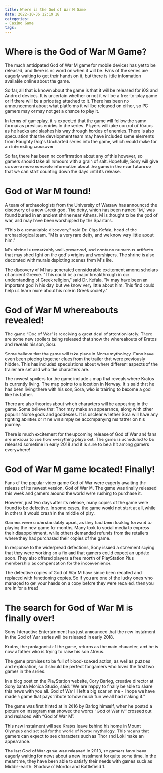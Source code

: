 ```yaml
---
title: Where is the God of War M Game
date: 2022-10-06 12:19:18
categories:
- Casino Game
tags:
---
```



#  Where is the God of War M Game?

The much anticipated God of War M game for mobile devices has yet to be released, and there is no word on when it will be. Fans of the series are eagerly waiting to get their hands on it, but there is little information available online about the game.

So far, all that is known about the game is that it will be released for iOS and Android devices. It is uncertain whether or not it will be a free-to-play game or if there will be a price tag attached to it. There has been no announcement about what platforms it will be released on either, so PC gamers may or may not get a chance to play it.

In terms of gameplay, it is expected that the game will follow the same format as previous entries in the series. Players will take control of Kratos as he hacks and slashes his way through hordes of enemies. There is also speculation that the development team may have included some elements from Naughty Dog's Uncharted series into the game, which would make for an interesting crossover.

So far, there has been no confirmation about any of this however, so gamers should take all rumours with a grain of salt. Hopefully, Sony will give us some more concrete information about the game in the near future so that we can start counting down the days until its release.

#  God of War M found!

A team of archaeologists from the University of Warsaw has announced the discovery of a new Greek god. The deity, which has been named "M," was found buried in an ancient shrine near Athens. M is thought to be the god of war, and may have been worshipped by the Spartans.

"This is a remarkable discovery," said Dr. Olga Kefala, head of the archaeological team. "M is a very rare deity, and we know very little about him."

M's shrine is remarkably well-preserved, and contains numerous artifacts that may shed light on the god's origins and worshipers. The shrine is also decorated with murals depicting scenes from M's life.

The discovery of M has generated considerable excitement among scholars of ancient Greece. "This could be a major breakthrough in our understanding of Greek religion," said Dr. Kefala. "M may have been an important god in his day, but we know very little about him. This find could help us learn more about his role in Greek society."

#  God of War M whereabouts revealed!

The game “God of War” is receiving a great deal of attention lately. There are some new spoilers being released that show the whereabouts of Kratos and reveals his son, Sora.

Some believe that the game will take place in Norse mythology. Fans have even been piecing together clues from the trailer that were previously hidden. This has included speculations about where different aspects of the trailer are set and who the characters are.

The newest spoilers for the game include a map that reveals where Kratos is currently living. The map points to a location in Norway. It is said that he has been living there with his son, Sora, who is training to become a god like his father.

There are also theories about which characters will be appearing in the game. Some believe that Thor may make an appearance, along with other popular Norse gods and goddesses. It is unclear whether Sora will have any fighting abilities or if he will simply be accompanying his father on his journey.

There is much excitement for the upcoming release of God of War and fans are anxious to see how everything plays out. The game is scheduled to be released sometime in early 2018 and it is sure to be a hit among gamers everywhere!

#  God of War M game located! Finally! 

Fans of the popular video game God of War were eagerly awaiting the release of its newest version, God of War M. The game was finally released this week and gamers around the world were rushing to purchase it.

However, just two days after its release, many copies of the game were found to be defective. In some cases, the game would not start at all, while in others it would crash in the middle of play.

Gamers were understandably upset, as they had been looking forward to playing the new game for months. Many took to social media to express their disappointment, while others demanded refunds from the retailers where they had purchased their copies of the game.

In response to the widespread defections, Sony issued a statement saying that they were working on a fix and that gamers could expect an update soon. They also offered players a free month of PlayStation Plus membership as compensation for the inconvenience.

The defective copies of God of War M have since been recalled and replaced with functioning copies. So if you are one of the lucky ones who managed to get your hands on a copy before they were recalled, then you are in for a treat!

#  The search for God of War M is finally over!

Sony Interactive Entertainment has just announced that the new instalment in the God of War series will be released in early 2018.

Kratos, the protagonist of the game, returns as the main character, and he is now a father who is trying to raise his son Atreus.

The game promises to be full of blood-soaked action, as well as puzzles and exploration, so it should be perfect for gamers who loved the first two games in the series.

In a blog post on the PlayStation website, Cory Barlog, creative director at Sony Santa Monica Studio, said: "We are happy to finally be able to share this news with you all. God of War III left a big scar on me - I hope we have made a game that pays tribute to how much fun we all had making it."

The game was first hinted at in 2016 by Barlog himself, when he posted a picture on Instagram that showed the words “God of War IV” crossed out and replaced with “God of War M”.

This new instalment will see Kratos leave behind his home in Mount Olympus and set sail for the world of Norse mythology. This means that gamers can expect to see characters such as Thor and Loki make an appearance.

The last God of War game was released in 2013, so gamers have been eagerly waiting for news about a new instalment for quite some time. In the meantime, they have been able to satisfy their needs with games such as Middle-earth: Shadow of Mordor and Battlefield 1.